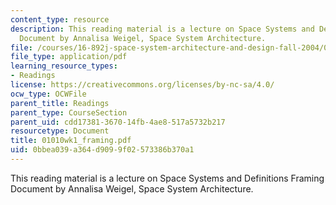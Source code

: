 ```yaml
---
content_type: resource
description: This reading material is a lecture on Space Systems and Definitions Framing
  Document by Annalisa Weigel, Space System Architecture.
file: /courses/16-892j-space-system-architecture-and-design-fall-2004/0bbea039a364d9099f02573386b370a1_01010wk1_framing.pdf
file_type: application/pdf
learning_resource_types:
- Readings
license: https://creativecommons.org/licenses/by-nc-sa/4.0/
ocw_type: OCWFile
parent_title: Readings
parent_type: CourseSection
parent_uid: cdd17381-3670-14fb-4ae8-517a5732b217
resourcetype: Document
title: 01010wk1_framing.pdf
uid: 0bbea039-a364-d909-9f02-573386b370a1
---
```

This reading material is a lecture on Space Systems and Definitions Framing Document by Annalisa Weigel, Space System Architecture.